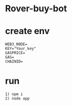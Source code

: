 # Rover-buy-bot

# create env
```
WEB3_NODE=
KEY="Your_key"
GASPRICE=
GAS=
CHAINID=
```

# run
```
1) npm i
2) node app
```
